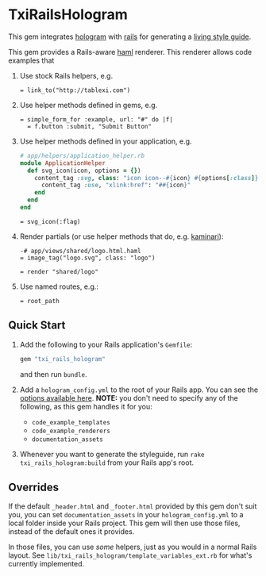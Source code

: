 # TxiRailsHologram

This gem integrates [hologram](https://github.com/trulia/hologram) with [rails](https://github.com/rails/rails) for generating a [living style guide](http://alistapart.com/article/creating-style-guides).

This gem provides a Rails-aware [haml](http://haml.info/) renderer. This renderer allows code examples that

1. Use stock Rails helpers, e.g.

    ```haml
    = link_to("http://tablexi.com")
    ```

2. Use helper methods defined in gems, e.g.

    ```haml
    = simple_form_for :example, url: "#" do |f|
      = f.button :submit, "Submit Button"
    ```

3. Use helper methods defined in your application, e.g.

    ```ruby
    # app/helpers/application_helper.rb
    module ApplicationHelper
      def svg_icon(icon, options = {})
        content_tag :svg, class: "icon icon--#{icon} #{options[:class]}", viewBox: "0 0 100 100" do
          content_tag :use, "xlink:href": "##{icon}"
        end
      end
    end
    ```

    ```haml
    = svg_icon(:flag)
    ```

4. Render partials (or use helper methods that do, e.g. [kaminari](https://github.com/amatsuda/kaminari)):

    ```haml
    -# app/views/shared/logo.html.haml
    = image_tag("logo.svg", class: "logo")
    ```

    ```haml
    = render "shared/logo"
    ```

5. Use named routes, e.g.:

    ```haml
    = root_path
    ```

## Quick Start

1. Add the following to your Rails application's `Gemfile`:

    ```ruby
    gem "txi_rails_hologram"
    ```

    and then run  `bundle`.

2. Add a `hologram_config.yml` to the root of your Rails app. You can see the [options available here](https://github.com/trulia/hologram#creating-a-yaml-config-file). **NOTE:** you don't need to specify any of the following, as this gem handles it for you:

    - `code_example_templates`
    - `code_example_renderers`
    - `documentation_assets`

3. Whenever you want to generate the styleguide, run `rake txi_rails_hologram:build` from your Rails app's root.

## Overrides

If the default `_header.html` and `_footer.html` provided by this gem don't suit you, you can set `documentation_assets` in your `hologram_config.yml` to a local folder inside your Rails project. This gem will then use those files, instead of the default ones it provides.

In those files, you can use _some_ helpers, just as you would in a normal Rails layout. See `lib/txi_rails_hologram/template_variables_ext.rb` for what's currently implemented.
